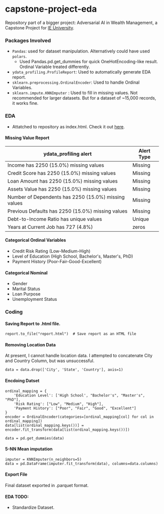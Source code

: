 # capstone-project-eda
Repository part of a bigger project: Adversarial AI in Wealth Management, a Capstone Project for [IE University](https://www.ie.edu/university/studies/projects/adversarial-artificial-intelligence-wealth-management/).

### Packages Involved
- `Pandas`: used for dataset manipulation. Alternatively could have used `polars`.
  - Used Pandas.pd.get_dummies for quick OneHotEncoding-like result. Ordinal Variable treated differently.
- `ydata_profiling.ProfileReport`: Used to automatically generate EDA report.
- `sklearn.preprocessing.OrdinalEncoder`: Used to handle Ordinal Variables.
- `sklearn.impute.KNNImputer` : Used to fill in missing values. Not recommended for larger datasets. But for a dataset of ~15,000 records, it works fine. 

### EDA
- Attatched to repository as index.html. Check it out [here](https://ckranon.github.io/capstone-project/).

#### Missing Value Report

| ydata_profiling alert | Alert Type |
| -------------------------- | ----- |
|Income has 2250 (15.0%) missing values 	| Missing |
|Credit Score has 2250 (15.0%) missing values 	|Missing|
|Loan Amount has 2250 (15.0%) missing values 	|Missing|
|Assets Value has 2250 (15.0%) missing values 	|Missing|
|Number of Dependents has 2250 (15.0%) missing values 	|Missing|
|Previous Defaults has 2250 (15.0%) missing values | 	Missing |
|Debt-to-Income Ratio has unique values 	| Unique |
|Years at Current Job has 727 (4.8%) | zeros | 


#### Categorical Ordinal Variables 
- Credit Risk Rating (Low-Medium-High)
- Level of Education (High School, Bachelor's, Master's, PhD)
- Payment History (Poor-Fair-Good-Excellent)

#### Categorical Nominal
- Gender
- Marital Status
- Loan Purpose
- Unemployment Status

### Coding

#### Saving Report to .html file.
```{python}
report.to_file("report.html")  # Save report as an HTML file
```

#### Removing Location Data
At present, I cannot handle location data. I attempted to concatenate City and Country Column, but was unsuccessful.
```{python}
data = data.drop(['City', 'State', 'Country'], axis=1)
```

#### Encdoing Datset
```{python}
ordinal_mapping = {
    'Education Level': ['High School', "Bachelor's", "Master's", "PhD"],
    'Risk Rating': ["Low", "Medium", "High"],
    'Payment History': ["Poor", "Fair", "Good", "Excellent"]
}
encoder = OrdinalEncoder(categories=[ordinal_mapping[col] for col in ordinal_mapping])
data[list(ordinal_mapping.keys())] = encoder.fit_transform(data[list(ordinal_mapping.keys())])

data = pd.get_dummies(data)
```

#### 5-NN Mean imputation
```{python}
imputer = KNNImputer(n_neighbors=5)
data = pd.DataFrame(imputer.fit_transform(data), columns=data.columns)
```

#### Export File
Final dataset exported in .parquet format.

#### EDA TODO:
- Standardize Dataset.
